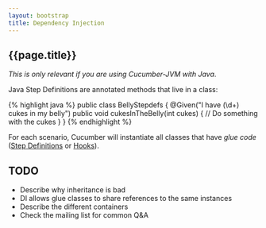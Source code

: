 ```yaml
---
layout: bootstrap
title: Dependency Injection
---
```

## {{page.title}}

_This is only relevant if you are using Cucumber-JVM with Java_.

Java Step Definitions are annotated methods that live in a class:

{% highlight java %}
public class BellyStepdefs {
    @Given("I have (\\d+) cukes in my belly")
    public void cukesInTheBelly(int cukes) {
        // Do something with the cukes
    }
}
{% endhighlight %}

For each scenario, Cucumber will instantiate all classes that have _glue code_ ([Step Definitions](/step-definitions.html) or [Hooks](/hooks.html)).

## TODO

* Describe why inheritance is bad
* DI allows glue classes to share references to the same instances
* Describe the different containers
* Check the mailing list for common Q&A
